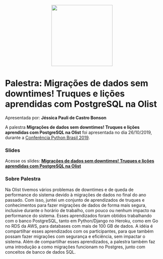 <p align="center"><img src="../logo_python_brasil_2019-01.svg" width="200"></p>

# Palestra: Migrações de dados sem downtimes! Truques e lições aprendidas com PostgreSQL na Olist
Apresentada por: **Jéssica Pauli de Castro Bonson**


A palestra **Migrações de dados sem downtimes! Truques e lições aprendidas com PostgreSQL na Olist** foi apresentada no dia 26/10/2019, durante a [Conferência Python Brasil 2019](http://2019.pythonbrasil.org.br).



### Slides

Acesse os slides: **[Migrações de dados sem downtimes! Truques e lições aprendidas com PostgreSQL na Olist](./pybr2019-jessica-pauli-de-migracoes-de-dados-sem-downtimes.pdf)**



### Sobre Palestra
Na Olist tivemos vários problemas de downtimes e de queda de performance do sistema devido à migrações de dados no final do ano passado. Com isso, juntei um conjunto de aprendizados de truques e conhecimentos para fazer migrações de dados de forma mais segura, inclusive durante o horário de trabalho, com pouco ou nenhum impacto na performance do sistema. Esses aprendizados foram obtidos trabalhando com o banco PostgreSQL, tanto em Python/Django no Heroku, como em Go no RDS da AWS, para databases com mais de 100 GB de dados. A idéia é compartilhar esses aprendizados com os participantes, para que também possam fazer migrações com segurança e eficiência, sem impactar o sistema. Além de compartilhar esses aprendizados, a palestra também faz uma introdução a como migrações funcionam no Postgres, junto com conceitos de banco de dados SQL.




